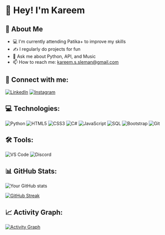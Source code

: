 # 👋 Hey! I'm Kareem

## 🚀 About Me
- 💻 I'm currently attending Patika+ to improve my skills
- ✍️ I regularly do projects for fun
- 💬 Ask me about Python, API, and Music
- 📫 How to reach me: kareem.s.sleman@gmail.com

## 🔗 Connect with me:
[![LinkedIn](https://img.shields.io/badge/LinkedIn-0077B5?style=for-the-badge&logo=linkedin&logoColor=white)](www.linkedin.com/in/karem-alsayed)
[![Instagram](https://img.shields.io/badge/Instagram-E4405F?style=for-the-badge&logo=instagram&logoColor=white)](https://www.instagram.com/kareem_wss/)

## 💻 Technologies:
![Python](https://img.shields.io/badge/Python-3776AB?style=for-the-badge&logo=python&logoColor=white)
![HTML5](https://img.shields.io/badge/HTML5-E34F26?style=for-the-badge&logo=html5&logoColor=white)
![CSS3](https://img.shields.io/badge/CSS3-1572B6?style=for-the-badge&logo=css3&logoColor=white)
![C#](https://img.shields.io/badge/C%23-239120?style=for-the-badge&logo=c-sharp&logoColor=white)
![JavaScript](https://img.shields.io/badge/JavaScript-F7DF1E?style=for-the-badge&logo=javascript&logoColor=black)
![SQL](https://img.shields.io/badge/SQL-4479A1?style=for-the-badge&logo=mysql&logoColor=white)
![Bootstrap](https://img.shields.io/badge/Bootstrap-563D7C?style=for-the-badge&logo=bootstrap&logoColor=white)
![Git](https://img.shields.io/badge/Git-F05032?style=for-the-badge&logo=git&logoColor=white)

## 🛠 Tools:
![VS Code](https://img.shields.io/badge/Visual_Studio_Code-0078D4?style=for-the-badge&logo=visual%20studio%20code&logoColor=white)
![Discord](https://img.shields.io/badge/Discord-7289DA?style=for-the-badge&logo=discord&logoColor=white)

## 📊 GitHub Stats:
![Your GitHub stats](https://github-readme-stats.vercel.app/api?username=kareem221215&show_icons=true&theme=radical)

[![GitHub Streak](https://github-readme-streak-stats.herokuapp.com/?user=kareem221215&theme=radical)](https://git.io/streak-stats)

## 📈 Activity Graph:
[![Activity Graph](https://github-readme-activity-graph.vercel.app/graph?username=kareem221215&theme=react-dark)](https://github.com/Ashutosh00710/github-readme-activity-graph)
